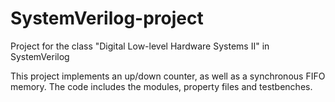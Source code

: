 # SystemVerilog-project
Project for the class "Digital Low-level Hardware Systems II" in SystemVerilog

This project implements an up/down counter, as well as a synchronous FIFO memory. The code includes the modules, property files and testbenches.
